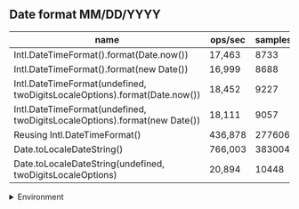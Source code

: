 ## Date format MM/DD/YYYY

|name|ops/sec|samples|
|-|-|-|
|Intl.DateTimeFormat().format(Date.now())|17,463|8733|
|Intl.DateTimeFormat().format(new Date())|16,999|8688|
|Intl.DateTimeFormat(undefined, twoDigitsLocaleOptions).format(Date.now())|18,452|9227|
|Intl.DateTimeFormat(undefined, twoDigitsLocaleOptions).format(new Date())|18,111|9057|
|Reusing Intl.DateTimeFormat()|436,878|277606|
|Date.toLocaleDateString()|766,003|383004|
|Date.toLocaleDateString(undefined, twoDigitsLocaleOptions)|20,894|10448|


<details>
<summary>Environment</summary>

* __Machine:__ linux x64 | 4 vCPUs | 7.6GB Mem
* __Run:__ Tue Oct 29 2024 17:24:57 GMT+0000 (Coordinated Universal Time)
* __Node:__ `v18.20.4`
</details>

<!--
{"environment":{"platform":"linux","arch":"x64","cpus":4,"totalMemory":7.597877502441406},"benchmarks":[{"name":"Intl.DateTimeFormat().format(Date.now())","opsSec":17463.803123422284,"samples":8733},{"name":"Intl.DateTimeFormat().format(new Date())","opsSec":16999.505458793024,"samples":8688},{"name":"Intl.DateTimeFormat(undefined, twoDigitsLocaleOptions).format(Date.now())","opsSec":18452.027441362465,"samples":9227},{"name":"Intl.DateTimeFormat(undefined, twoDigitsLocaleOptions).format(new Date())","opsSec":18111.073286779003,"samples":9057},{"name":"Reusing Intl.DateTimeFormat()","opsSec":436878.3471352039,"samples":277606},{"name":"Date.toLocaleDateString()","opsSec":766003.842131145,"samples":383004},{"name":"Date.toLocaleDateString(undefined, twoDigitsLocaleOptions)","opsSec":20894.129097892317,"samples":10448}]}-->
